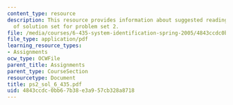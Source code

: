 ```yaml
---
content_type: resource
description: This resource provides information about suggested reading and consist
  of solution set for problem set 2.
file: /media/courses/6-435-system-identification-spring-2005/4843ccdc0bb67b38e3a957cb328a8718_ps2_sol_6_435.pdf
file_type: application/pdf
learning_resource_types:
- Assignments
ocw_type: OCWFile
parent_title: Assignments
parent_type: CourseSection
resourcetype: Document
title: ps2_sol_6_435.pdf
uid: 4843ccdc-0bb6-7b38-e3a9-57cb328a8718
---
```


